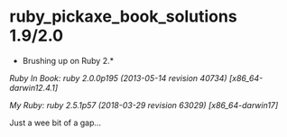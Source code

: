 # ruby_pickaxe_book_solutions 1.9/2.0
- Brushing up on Ruby 2.*

*Ruby In Book: ruby 2.0.0p195 (2013-05-14 revision 40734) [x86_64-darwin12.4.1]*

*My Ruby: ruby 2.5.1p57 (2018-03-29 revision 63029) [x86_64-darwin17]*

Just a wee bit of a gap...

